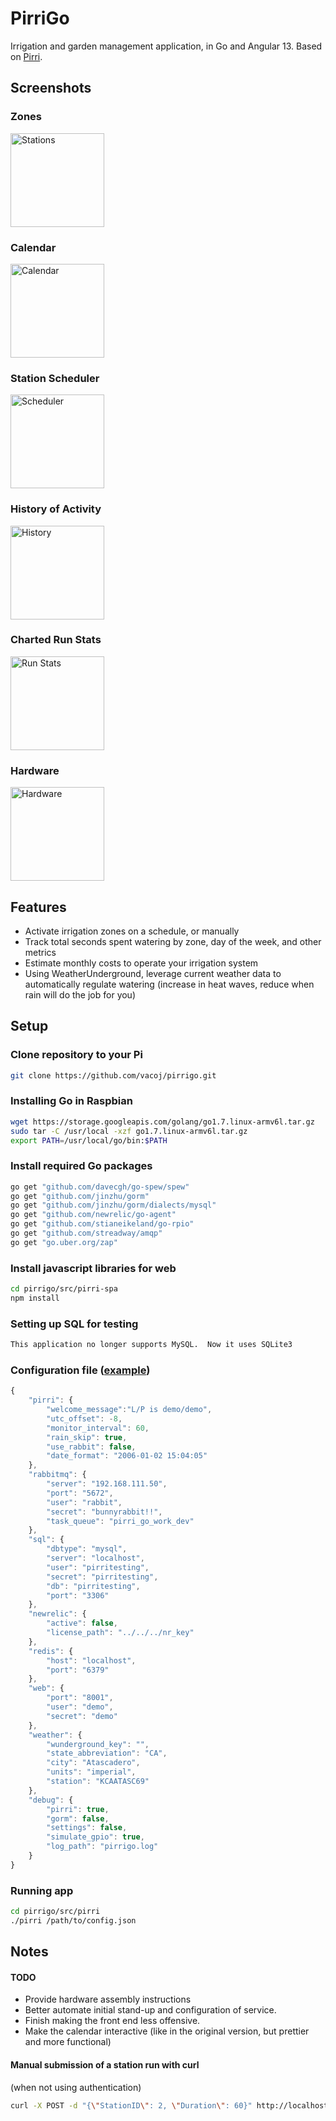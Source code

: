 # PirriGo
Irrigation and garden management application, in Go and Angular 13.  Based on <a href="https://github.com/vacoj/pirri">Pirri</a>.

## Screenshots

### Zones

<a href="https://raw.githubusercontent.com/vacoj/pirrigo/master/screenshots/main.png"><img src="https://raw.githubusercontent.com/vacoj/pirrigo/master/screenshots/newui/zones.JPG" alt="Stations" height="150"></a>

### Calendar

<a href="https://raw.githubusercontent.com/vacoj/pirrigo/master/screenshots/calendar.png"><img src="https://raw.githubusercontent.com/vacoj/pirrigo/master/screenshots/calendar.JPG" alt="Calendar"  height="150"></a>

### Station Scheduler

<a href="https://raw.githubusercontent.com/vacoj/pirrigo/master/screenshots/scheduler.png"><img src="https://raw.githubusercontent.com/vacoj/pirrigo/master/screenshots/newui/scheduler.JPG" alt="Scheduler"  height="150"></a>

### History of Activity

<a href="https://raw.githubusercontent.com/vacoj/pirrigo/master/screenshots/history.png"><img src="https://raw.githubusercontent.com/vacoj/pirrigo/master/screenshots/newui/history.JPG" alt="History" height="150"></a>

### Charted Run Stats

<a href="https://raw.githubusercontent.com/vacoj/pirrigo/master/screenshots/charts.png"><img src="https://raw.githubusercontent.com/vacoj/pirrigo/master/screenshots/newui/analytics.JPG" alt="Run Stats" height="150"></a>


### Hardware

<a href="https://raw.githubusercontent.com/vacoj/pirrigo/master/screenshots/hardware.jpg"><img src="https://raw.githubusercontent.com/vacoj/pirrigo/master/screenshots/hardware.jpg" alt="Hardware" height="150"></a>

## Features
- Activate irrigation zones on a schedule, or manually
- Track total seconds spent watering by zone, day of the week, and other metrics
- Estimate monthly costs to operate your irrigation system
- Using WeatherUnderground, leverage current weather data to automatically regulate watering (increase in heat waves, reduce when rain will do the job for you)

## Setup

### Clone repository to your Pi

```bash
git clone https://github.com/vacoj/pirrigo.git
```

### Installing Go in Raspbian

```bash
wget https://storage.googleapis.com/golang/go1.7.linux-armv6l.tar.gz
sudo tar -C /usr/local -xzf go1.7.linux-armv6l.tar.gz
export PATH=/usr/local/go/bin:$PATH
```

### Install required Go packages

```bash
go get "github.com/davecgh/go-spew/spew"
go get "github.com/jinzhu/gorm"
go get "github.com/jinzhu/gorm/dialects/mysql"
go get "github.com/newrelic/go-agent"
go get "github.com/stianeikeland/go-rpio"
go get "github.com/streadway/amqp"
go get "go.uber.org/zap"
```

### Install javascript libraries for web

```bash
cd pirrigo/src/pirri-spa
npm install
```

### Setting up SQL for testing

```bash
This application no longer supports MySQL.  Now it uses SQLite3
```

### Configuration file ([example](https://github.com/vacoj/pirrigo/blob/master/init/appconfig.json">example</a>))

```javascript
{
    "pirri": {
        "welcome_message":"L/P is demo/demo",
        "utc_offset": -8,
        "monitor_interval": 60,
        "rain_skip": true,
        "use_rabbit": false,
        "date_format": "2006-01-02 15:04:05"
    },
    "rabbitmq": {
        "server": "192.168.111.50",
        "port": "5672",
        "user": "rabbit",
        "secret": "bunnyrabbit!!",
        "task_queue": "pirri_go_work_dev"
    },
    "sql": {
        "dbtype": "mysql",
        "server": "localhost",
        "user": "pirritesting",
        "secret": "pirritesting",
        "db": "pirritesting",
        "port": "3306"
    },
    "newrelic": {
        "active": false,
        "license_path": "../../../nr_key"
    },
    "redis": {
        "host": "localhost",
        "port": "6379"
    },
    "web": {
        "port": "8001",
        "user": "demo",
        "secret": "demo"
    },
    "weather": {
        "wunderground_key": "",
        "state_abbreviation": "CA",
        "city": "Atascadero",
        "units": "imperial",
        "station": "KCAATASC69"
    },
    "debug": {
        "pirri": true,
        "gorm": false,
        "settings": false,
        "simulate_gpio": true,
        "log_path": "pirrigo.log"
    }
}
```


### Running app

```bash
cd pirrigo/src/pirri
./pirri /path/to/config.json
```

## Notes

#### TODO

- Provide hardware assembly instructions
- Better automate initial stand-up and configuration of service.
- Finish making the front end less offensive.
- Make the calendar interactive (like in the original version, but prettier and more functional)

#### Manual submission of a station run with curl 

(when not using authentication)

``` bash
curl -X POST -d "{\"StationID\": 2, \"Duration\": 60}" http://localhost:8001/station/run
```


